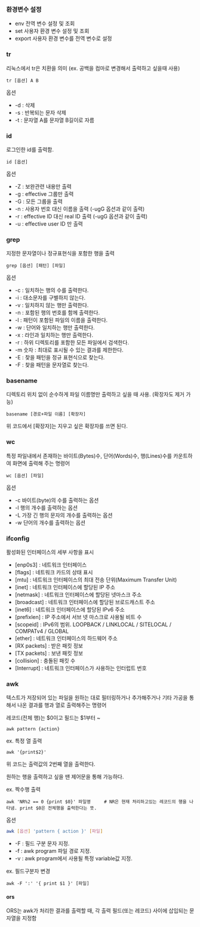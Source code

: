 ### 환경변수 설정

* env
 전역 변수 설정 및 조회
* set
 사용자 환경 변수 설정 및 조회
 *  export
 사용자 환경 변수를 전역 변수로 설정

### tr

리눅스에서 tr은 치환을 의미 (ex. 공백을 컴마로 변경해서 출력하고 싶을때 사용)
```
tr [옵션] A B
```
옵션

* -d : 삭제
* -s : 반복되는 문자 삭제
* -t : 문자열 A를 문자열 B길이로 자름

### id

로그인한 id를 출력함.
```
id [옵션]
```

옵션
* -Z : 보완관련 내용만 출력
* -g : effective 그룹만 출력
* -G : 모든 그룹을 출력
* -n : 사용자 번호 대신 이름을 출력 (-ugG 옵션과 같이 출력)
* -r : effective ID 대신 real ID 출력 (-ugG 옵션과 같이 출력)
* -u : effective user ID 만 출력

### grep 

지정한 문자열이나 정규표현식을 포함한 행을 출력

```
grep [옵션] [패턴] [파일]
```

옵션

* -c : 일치하는 행의 수를 출력한다.
* -i : 대소문자를 구별하지 않는다.
* -v : 일치하지 않는 행만 출력한다.
* -n : 포함된 행의 번호를 함께 출력한다.
* -l : 패턴이 포함된 파일의 이름을 출력한다.
* -w : 단어와 일치하는 행만 출력한다.
* -x : 라인과 일치하는 행만 출력한다.
* -r : 하위 디렉토리를 포함한 모든 파일에서 검색한다.
* -m 숫자 : 최대로 표시될 수 있는 결과를 제한한다.
* -E : 찾을 패턴을 정규 표현식으로 찾는다.
* -F : 찾을 패턴을 문자열로 찾는다.

### basename

디렉토리 위치 없이 순수하게 파일 이름명만 출력하고 싶을 때 사용. (확장자도 제거 가능)
```
basename [경로+파일 이름] [확장자]
```
위 코드에서 [확장자]는 지우고 싶은 확장자를 쓰면 된다.

### wc

특정 파일내에서 존재하는 바이트(Bytes)수, 단어(Words)수, 행(Lines)수를 카운트하여 화면에 출력해 주는 명령어
```
wc [옵션] [파일]
```
옵션

* -c	바이트(byte)의 수를 출력하는 옵션
* -l	행의 개수를 출력하는 옵션
* -L	가장 긴 행의 문자의 개수를 출력하는 옵션
* -w	단어의 개수를 출력하는 옵션

### ifconfig

활성화된 인터페이스의 세부 사항을 표시

* [enp0s3] : 네트워크 인터페이스
* [flags] : 네트워크 카드의 상태 표시
* [mtu] : 네트워크 인터페이스의 최대 전송 단위(Maximum Transfer Unit)
* [inet] : 네트워크 인터페이스에 할당된 IP 주소
* [netmask] : 네트워크 인터페이스에 할당된 넷마스크 주소
* [broadcast] : 네트워크 인터페이스에 할당된 브로드캐스트 주소
* [inet6] : 네트워크 인터페이스에 할당된 IPv6 주소
* [prefixlen] : IP 주소에서 서브 넷 마스크로 사용될 비트 수
* [scopeid] : IPv6의 범위. LOOPBACK / LINKLOCAL / SITELOCAL / COMPATv4 / GLOBAL
* [ether] : 네트워크 인터페이스의 하드웨어 주소
* [RX packets] : 받은 패킷 정보
* [TX packets] : 보낸 패킷 정보
* [collision] : 충돌된 패킷 수
* [Interrupt] : 네트워크 인터페이스가 사용하는 인터럽트 번호

### awk

텍스트가 저장되어 있는 파일을 원하는 대로 필터링하거나 추가해주거나 기타 가공을 통해서 나온 결과를 행과 열로 출력해주는 명령어

레코드(전체 행)는 $0이고 필드는 $1부터 ~

```
awk pattern {action}
```
ex. 특정 열 출력
```
awk '{print$2}'
```
위 코드는 출력값의 2번째 열을 출력한다.

원하는 행을 출력하고 싶을 땐 제어문을 통해 가능하다.

ex. 짝수행 출력
```
awk 'NR%2 == 0 {print $0}' 파일명     # NR은 현재 처리하고있는 레코드의 행을 나타냄. print $0은 전체행을 출력한다는 뜻.
```

옵션
```sh
awk [옵션] 'pattern { action }' [파일]
```
* -F : 필드 구분 문자 지정.
* -f : awk program 파일 경로 지정.
* -v : awk program에서 사용될 특정 variable값 지정.

ex. 필드구분자 변경
```
awk -F ':' '{ print $1 }' [파일]
```
#### ors

ORS는 awk가 처리한 결과를 출력할 때, 각 출력 필드(또는 레코드) 사이에 삽입되는 문자열을 지정함
